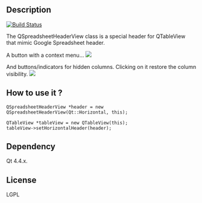 ## Description
[![Build Status](https://secure.travis-ci.org/mojocorp/QSpreadsheetHeaderView.png)](http://travis-ci.org/mojocorp/QSpreadsheetHeaderView)

The QSpreadsheetHeaderView class is a special header for QTableView that mimic Google Spreadsheet header.

A button with a context menu...
<img src="https://raw.github.com/mojocorp/QSpreadsheetHeaderView/master/screen-capture-1.jpg" >

And buttons/indicators for hidden columns. Clicking on it restore the column visibility.
<img src="https://raw.github.com/mojocorp/QSpreadsheetHeaderView/master/screen-capture-2.jpg" >

## How to use it ?

    QSpreadsheetHeaderView *header = new QSpreadsheetHeaderView(Qt::Horizontal, this);
    
    QTableView *tableView = new QTableView(this);
    tableView->setHorizontalHeader(header);

## Dependency
Qt 4.4.x.

## License

LGPL
